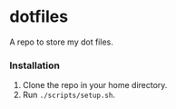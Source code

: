 # dotfiles
A repo to store my dot files.

### Installation
1. Clone the repo in your home directory.
2. Run `./scripts/setup.sh`.
